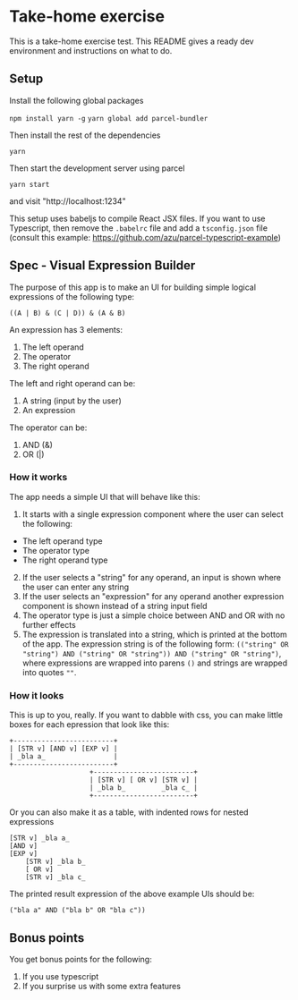 # Take-home exercise
This is a take-home exercise test. This README gives a ready dev environment and instructions on what to do.

## Setup
Install the following global packages

`npm install yarn -g`
`yarn global add parcel-bundler`

Then install the rest of the dependencies

`yarn`

Then start the development server using parcel

`yarn start`

and visit "http://localhost:1234"

This setup uses babeljs to compile React JSX files. If you want to use Typescript, then remove the `.babelrc` file and add a `tsconfig.json` file (consult this example: https://github.com/azu/parcel-typescript-example)

## Spec - Visual Expression Builder
The purpose of this app is to make an UI for building simple logical expressions of the following type:

`((A | B) & (C | D)) & (A & B)`

An expression has 3 elements:

1. The left operand
2. The operator
3. The right operand

The left and right operand can be:
1. A string (input by the user)
2. An expression

The operator can be:
1. AND (&)
2. OR (|)

### How it works

The app needs a simple UI that will behave like this:

1. It starts with a single expression component where the user can select the following:
- The left operand type
- The operator type
- The right operand type
2. If the user selects a "string" for any operand, an input is shown where the user can enter any string
3. If the user selects an "expression" for any operand another expression component is shown instead of a string input field
4. The operator type is just a simple choice between AND and OR with no further effects
5. The expression is translated into a string, which is printed at the bottom of the app. The expression string is of the following form: `(("string" OR "string") AND ("string" OR "string")) AND ("string" OR "string")`, where expressions are wrapped into parens `()` and strings are wrapped into quotes `""`.

### How it looks
This is up to you, really. If you want to dabble with css, you can make little boxes for each epression that look like this:

```
+-------------------------+
| [STR v] [AND v] [EXP v] |
| _bla a_                 |
+-------------------------+
                    +-------------------------+
                    | [STR v] [ OR v] [STR v] |
                    | _bla b_         _bla c_ |
                    +-------------------------+
```

Or you can also make it as a table, with indented rows for nested expressions

```
[STR v] _bla a_
[AND v]
[EXP v]
    [STR v] _bla b_
    [ OR v]
    [STR v] _bla c_
```

The printed result expression of the above example UIs should be:

```
("bla a" AND ("bla b" OR "bla c"))
```

## Bonus points
You get bonus points for the following:

1. If you use typescript
2. If you surprise us with some extra features
